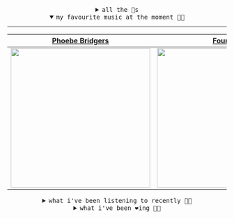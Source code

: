 <details>

<summary align="center"><samp>all the 🥚s</samp></summary>
<hr />

<a href="https://github.com/bitttttten"><img src="https://avatars2.githubusercontent.com/u/19930241?s=90&u=2aef7cbf4a59d361894145c97676391ec46fea4d&v=4" width="30" height="30" /><a href="https://github.com/pvinis"><img src="https://avatars0.githubusercontent.com/u/100233?s=90&v=4" width="30" height="30" />

<samp><a href="https://github.com/bitttttten/bitttttten/issues/1">become an 🥚</a></samp>

</details>

<details open>

<summary align="center"><samp>my favourite music at the moment 🎵🎶</samp></summary>
<hr />

<!-- toc -->

| [Phoebe Bridgers](https://open.spotify.com/artist/1r1uxoy19fzMxunt3ONAkG)                                                                                        | [Four Tet](https://open.spotify.com/artist/7Eu1txygG6nJttLHbZdQOh)                                                                                               | [Inwards](https://open.spotify.com/artist/542nHHjo4wRmP3AbeJWkse)                                                                                                | [Orville Peck](https://open.spotify.com/artist/46auOkH1pk28rWrSoUNhLo)                                                                                           |
| ---------------------------------------------------------------------------------------------------------------------------------------------------------------- | ---------------------------------------------------------------------------------------------------------------------------------------------------------------- | ---------------------------------------------------------------------------------------------------------------------------------------------------------------- | ---------------------------------------------------------------------------------------------------------------------------------------------------------------- |
| [<img src="https://i.scdn.co/image/1c90d650ee787a51e18e475584b595c9234eac48" width="320" height="auto">](https://open.spotify.com/artist/1r1uxoy19fzMxunt3ONAkG) | [<img src="https://i.scdn.co/image/f96458025a0640bf1d3c8f764a42ec21d4db1eae" width="320" height="auto">](https://open.spotify.com/artist/7Eu1txygG6nJttLHbZdQOh) | [<img src="https://i.scdn.co/image/4bbbdea18abc595501acae21422f4776c1cddf95" width="320" height="auto">](https://open.spotify.com/artist/542nHHjo4wRmP3AbeJWkse) | [<img src="https://i.scdn.co/image/bb2055b78f4eec9b5e19cb9e9792395b71a4564b" width="320" height="auto">](https://open.spotify.com/artist/46auOkH1pk28rWrSoUNhLo) |

<!-- tocstop -->

</details>

<details>

<summary align="center"><samp>what i've been listening to recently 🎵🎶</samp></summary>
<hr />

<!-- toc -->

| [Bubbles at Overlook 25th Marc…<br />Four Tet](https://open.spotify.com/track/694jIrWPygAI5eAiNxNCrw)                                                           | [Marilyn<br />Mount Kimbie, Micachu](https://open.spotify.com/track/5jJPcImQkogKdwsVS36zH7)                                                                     | [Workaround Two<br />Beatrice Dillon](https://open.spotify.com/track/1vebX4LzoQVFBMtnFmwEuX)                                                                    | [Kerosene!<br />Yves Tumor](https://open.spotify.com/track/1Kjw0LwdniCWran4PxJqPQ)                                                                              |
| --------------------------------------------------------------------------------------------------------------------------------------------------------------- | --------------------------------------------------------------------------------------------------------------------------------------------------------------- | --------------------------------------------------------------------------------------------------------------------------------------------------------------- | --------------------------------------------------------------------------------------------------------------------------------------------------------------- |
| [<img src="https://i.scdn.co/image/f96458025a0640bf1d3c8f764a42ec21d4db1eae" width="320" height="auto">](https://open.spotify.com/track/694jIrWPygAI5eAiNxNCrw) | [<img src="https://i.scdn.co/image/d784215c4b003f30d5622912584f4d21a1030269" width="320" height="auto">](https://open.spotify.com/track/5jJPcImQkogKdwsVS36zH7) | [<img src="https://i.scdn.co/image/ab6772690000dd22c1bb478914b04ab14771a246" width="320" height="auto">](https://open.spotify.com/track/1vebX4LzoQVFBMtnFmwEuX) | [<img src="https://i.scdn.co/image/fe1f620edb7c35cad3fb19fa40a6fe0b0dee3d95" width="320" height="auto">](https://open.spotify.com/track/1Kjw0LwdniCWran4PxJqPQ) |

<!-- tocstop -->

</details>

<details>

<summary align="center"><samp>what i've been ❤️ing 🎵🎶</samp></summary>
<hr />

<!-- toc -->

| [Daughter<br />Four Tet](https://open.spotify.com/album/74r6JJ97ipO0CREXP9PMqZ)                                                                                 | [Idontknow<br />Jamie xx](https://open.spotify.com/album/05Jf78ScRG8YeX4aLwxjMk)                                                                                | [Wave Goodnight to Me<br />Jeff Rosenstock](https://open.spotify.com/album/18doqXfbCTpyz1PeO3d4eB)                                                              | [A Forest<br />alva noto](https://open.spotify.com/album/3eUWleWNULYMRFI2noRZnT)                                                                                |
| --------------------------------------------------------------------------------------------------------------------------------------------------------------- | --------------------------------------------------------------------------------------------------------------------------------------------------------------- | --------------------------------------------------------------------------------------------------------------------------------------------------------------- | --------------------------------------------------------------------------------------------------------------------------------------------------------------- |
| [<img src="https://i.scdn.co/image/ab67616d0000b2733f31769b727102837cb32a63" width="320" height="auto">](https://open.spotify.com/album/74r6JJ97ipO0CREXP9PMqZ) | [<img src="https://i.scdn.co/image/ab67616d0000b2736d4e7bd358891d4abb8953e7" width="320" height="auto">](https://open.spotify.com/album/05Jf78ScRG8YeX4aLwxjMk) | [<img src="https://i.scdn.co/image/ab67616d0000b2731eba6b9bc5d8ae15dd6df79a" width="320" height="auto">](https://open.spotify.com/album/18doqXfbCTpyz1PeO3d4eB) | [<img src="https://i.scdn.co/image/ab67616d0000b2738de19c289dc2b39f9fa5ae64" width="320" height="auto">](https://open.spotify.com/album/3eUWleWNULYMRFI2noRZnT) |

<!-- tocstop -->

</details>
